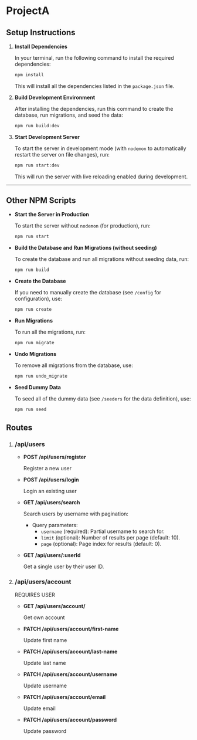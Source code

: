 # ProjectA

## Setup Instructions

1. **Install Dependencies**

    In your terminal, run the following command to install the required dependencies:

    ```bash
    npm install
    ```

    This will install all the dependencies listed in the `package.json` file.

2. **Build Development Environment**

    After installing the dependencies, run this command to create the database, run migrations, and seed the data:

    ```bash
    npm run build:dev
    ```

3. **Start Development Server**

    To start the server in development mode (with `nodemon` to automatically restart the server on file changes), run:

    ```bash
    npm run start:dev
    ```

    This will run the server with live reloading enabled during development.

---

## Other NPM Scripts

- **Start the Server in Production**

    To start the server without `nodemon` (for production), run:

    ```bash
    npm run start
    ```

- **Build the Database and Run Migrations (without seeding)**

    To create the database and run all migrations without seeding data, run:

    ```bash
    npm run build
    ```

- **Create the Database**

    If you need to manually create the database (see `/config` for configuration), use:

    ```bash
    npm run create
    ```

- **Run Migrations**

    To run all the migrations, run:

    ```bash
    npm run migrate
    ```

- **Undo Migrations**

    To remove all migrations from the database, use:

    ```bash
    npm run undo_migrate
    ```

- **Seed Dummy Data**

    To seed all of the dummy data (see `/seeders` for the data definition), use:

    ```bash
    npm run seed
    ```

## Routes

1. ### /api/users

    - **POST /api/users/register**

        Register a new user

    - **POST /api/users/login**

        Login an existing user

    - **GET /api/users/search**

        Search users by username with pagination:

        - Query parameters:
          - `username` (required): Partial username to search for.
          - `limit` (optional): Number of results per page (default: 10).
          - `page` (optional): Page index for results (default: 0).

    - **GET /api/users/:userId**

        Get a single user by their user ID.

2. ### /api/users/account

    REQUIRES USER

    - **GET /api/users/account/**

        Get own account

    - **PATCH /api/users/account/first-name**

        Update first name

    - **PATCH /api/users/account/last-name**

        Update last name

    - **PATCH /api/users/account/username**

        Update username

    - **PATCH /api/users/account/email**

        Update email

    - **PATCH /api/users/account/password**

        Update password

